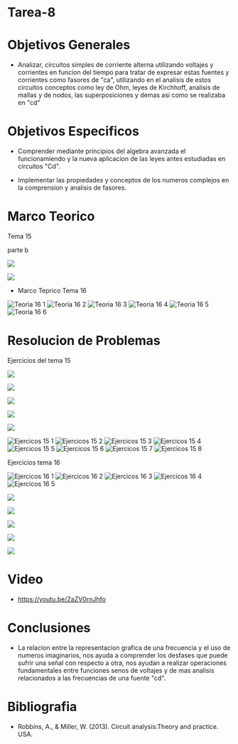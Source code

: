 # Tarea-8


# Objetivos Generales

- Analizar, circuitos simples de corriente alterna utilizando voltajes y corrientes en funcion del tiempo para tratar de expresar estas fuentes y corrientes como fasores de "ca", utilizando en el analisis de estos circuitos conceptos como ley de Ohm, leyes de Kirchhoff, analisis de mallas y de nodos, las superposiciones y demas asi como se realizaba en "cd" 


# Objetivos Especificos

- Comprender mediante principios del algebra avanzada el funcionamiendo y la nueva aplicacion de las leyes antes estudiadas en circuitos "Cd".

- Implementar las propiedades y conceptos de los numeros complejos en la comprension y analisis de fasores.


# Marco Teorico

Tema 15


parte b

![](https://user-images.githubusercontent.com/84998013/131602057-949b242e-c5ff-4f3d-955d-a53d0b9e4870.png)

![](https://user-images.githubusercontent.com/84998013/131602439-9a6344c0-4d01-47fa-b027-99499e4e698e.png)





- Marco Teprico Tema 16

![Teoria 16 1](https://user-images.githubusercontent.com/84397282/131241799-eb03c9e0-f3fb-4a51-86fa-1bb4af757056.jpg)
![Teoria 16 2](https://user-images.githubusercontent.com/84397282/131241801-37b8fd0c-cc91-40b1-aa7f-ca6232463a57.jpg)
![Teoria 16 3](https://user-images.githubusercontent.com/84397282/131241802-76259b59-8ee8-4464-a169-168bc7ecbe40.jpg)
![Teoria 16 4](https://user-images.githubusercontent.com/84397282/131241803-d4e2ab07-6850-4910-884a-43c535d6c282.jpg)
![Teoria 16 5](https://user-images.githubusercontent.com/84397282/131241804-c045a620-b2e3-46a7-b8f7-e175e6092180.jpg)
![Teoria 16 6](https://user-images.githubusercontent.com/84397282/131241805-001a8a94-7567-4c5b-9639-2093da19f5d7.jpg)



# Resolucion de Problemas

Ejercicios del tema 15

![](https://user-images.githubusercontent.com/84998013/131602562-91fa21d0-f1b7-4b3b-b904-c66157b53e09.png)

![](https://user-images.githubusercontent.com/84998013/131602626-6eb77efe-4b95-48bc-af55-873bd8433eeb.png)

![](https://user-images.githubusercontent.com/84998013/131602739-7a5e040f-385e-43d5-8a5c-1f7b15cf68ed.png)

![](https://user-images.githubusercontent.com/84998013/131602786-f4588441-a199-45f5-85d8-666145579b4c.png)

![](https://user-images.githubusercontent.com/84998013/131602821-ecf17cba-bd86-458b-b968-23c1dc6c2ad7.png)





![Ejercicos 15 1](https://user-images.githubusercontent.com/84397282/131599779-7062fc68-ec0b-4dd8-b136-d612b3c87c79.jpg)
![Ejercicos 15 2](https://user-images.githubusercontent.com/84397282/131599780-eda42c4c-0a66-4a2b-8a71-3f7e1893d191.jpg)
![Ejercicos 15 3](https://user-images.githubusercontent.com/84397282/131599781-77fc349a-1721-452f-9c64-f77ac0d03b37.jpg)
![Ejercicos 15 4](https://user-images.githubusercontent.com/84397282/131599782-264b7084-691e-47d0-826a-e4fa6222730b.jpg)
![Ejercicos 15 5](https://user-images.githubusercontent.com/84397282/131599783-ae2c8ada-ae69-450e-a16b-bbfc5622fa96.jpg)
![Ejercicos 15 6](https://user-images.githubusercontent.com/84397282/131599784-f9c2d98f-c3c2-4b6d-81b7-164301d2c7b5.jpg)
![Ejercicos 15 7](https://user-images.githubusercontent.com/84397282/131599786-abfcd311-512d-45ae-b32c-907a4893c7ff.jpg)
![Ejercicos 15 8](https://user-images.githubusercontent.com/84397282/131599787-9bda2b3d-e752-4424-bdb2-360a6adb9da1.jpg)


Ejercicios tema 16

![Ejercicos 16 1](https://user-images.githubusercontent.com/84397282/131600519-853fb06f-eee0-4214-91cd-0aabc17fb643.jpg)
![Ejercicos 16 2](https://user-images.githubusercontent.com/84397282/131600513-07b35828-3f48-428d-aa3a-3bf36685d055.jpg)
![Ejercicos 16 3](https://user-images.githubusercontent.com/84397282/131600516-8a40674b-2b17-4e65-8544-709b472ecf3f.jpg)
![Ejercicos 16 4](https://user-images.githubusercontent.com/84397282/131600517-4f5557a0-05db-4ee5-93d3-16d112e63232.jpg)
![Ejercicos 16 5](https://user-images.githubusercontent.com/84397282/131600518-25810bc0-1b2f-4252-8b64-1e0782c1ba51.jpg)








![](https://user-images.githubusercontent.com/84998013/131602922-225db8aa-7583-4bd0-9c0d-80c5f239fbd4.png)

![](https://user-images.githubusercontent.com/84998013/131603000-bd728af0-87af-43db-bafc-084debd519a2.png)

![](https://user-images.githubusercontent.com/84998013/131603049-d80e1954-f9df-4b58-9ffa-1a372912582d.png)

![](https://user-images.githubusercontent.com/84998013/131603163-de66f135-93ed-447b-bfdf-09877d01e854.png)

![](https://user-images.githubusercontent.com/84998013/131603208-d689b436-283b-4444-b0f4-91f635e2c5c9.png)

# Video

- https://youtu.be/ZaZV0rnJhfo

# Conclusiones

- La relacion entre la representacion grafica de una frecuencia y el uso de numeros imaginarios, nos ayuda a comprender los desfases que puede sufrir una señal con respecto a otra, nos ayudan a realizar operaciones fundamentales entre funciones senos de voltajes y de mas analisis relacionados a las frecuencias de una fuente "cd".



# Bibliografia

* Robbins, A., & Miller, W. (2013). Circuit analysis:Theory and practice. USA.










